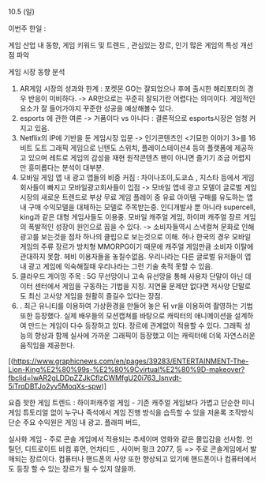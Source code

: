 10.5 (일)



이번주 한일 :

 게임 산업 내 동향, 게임 키워드 및 트렌드 , 관심있는 장르, 인기 많은 게임의 특성 개선점 파악 

게임 시장 동향 분석

1. AR게임 시장의 성과와 한계  : 포켓몬 GO는 잘되었으나 후에 출시한 해리포터의 경우 반응이 미비하다. -> AR만으로는 꾸준히 잘되기란 어렵다는 의미이다. 게임적인 요소가 잘 들어가야지 꾸준한 성공을 예상해볼수 있다.
2. esports 에 관한 여론 -> 거품이다 vs 아니다 : 결론적으로 esports시장은 엄청 커지고 있음.
3. Netflix의 IP에 기반을 둔 게임시장 입문 -> 인기콘텐츠인 <기묘한 이야기 3>를 16비트 도트 그래픽 게임으로 닌텐도 스위치, 플레이스테이션4 등의 플랫폼에 제공하고 있으며 레트로 게임의 감성을 재현 원작콘텐츠 팬이 아니면 즐기기 조금 어렵지만 흥미롭다는 분석이 대부분.
4. 모바일 게임 앱 내 광고 앱들의 비중 커짐 : 차이나조이,도쿄쇼 , 지스타 등에서 게임회사들이 빠지고 모바일광고회사들이 입점 -> 모바일 앱네 광고 모델이 글로벌 게임시장의 새로운 트렌드로 부상 무료 게임 플레이 중 유료 아이템 구매를 유도하는 앱내 구매 수익모델을 대체하는 모델로 주목받는중. 인디개발사 뿐 아니라 supercell, king과 같은 대형 게임사들도 이용중. 모바일 캐주얼 게임, 하이퍼 캐주얼 장르 게임의 폭발적인 성장이 원인으로 꼽을 수 있다. -> 소비자들역시 스낵컬쳐 문화로 인해 광고를 보는것을 점차 하나의 클립으로 보는것으로 이해. 허나 한국의 경우 모바일 게임의 주류 장르가 방치형 MMORPG이기 때문에 캐주얼 게임만큼 소비자 이탈에 관대하지 못함. 헤비 이용자들을 놓칠수없음. 우리나라는 다른 글로벌 유저들이 앱내 광고 게임에 익숙해질때 우리나라는 그런 기술 축적 못할 수 있음. 
5. 클라우드 게이밍 주목 : 5G 무선망이나 고속 유선망을 통해 사용자 단말이 아닌 데이터 센터에서 게임을 구동하는 기법을 지칭. 지연율 문제만 없다면 저사양 단말로도 최신 고사양 게임을 원활히 즐길수 있다는 장점.
6. . 최근 유니티를 이용하여 가상환경을 만들어 놓은 뒤 vr을 이용하여 촬영하는 기법 또한 등장했다. 실제 배우들의 모션캡쳐를 바탕으로 캐릭터의 애니메이션을 설계하여 만드는 게임이 다수 등장하고 있다. 장르에 관계없이 적용할 수 있다. 그래픽 성능의 향상과 함께 실사에 가까운 그래픽이 등장했고 이는 캐릭터에 더욱 자연스러운 움직임을 제공한다.

[(https://www.graphicnews.com/en/pages/39283/ENTERTAINMENT-The-Lion-King%E2%80%99s-%E2%80%9Cvirtual%E2%80%9D-makeover?fbclid=IwAR2gLDDpZZJkCflzCWMfgU20i763_lsnvdt-5iTrqDBTJo2yv5MoqXs-spw)]

 





요즘 핫한 게임 트렌드 : 하이퍼캐주얼 게임 - 기존 캐주얼 게임보다 가볍고 단순한 미니게임 튜토리얼 없이 누구나 즉석에서 게임 진행 방식을 습득할 수 있을 저옫록 조작방식 단순 주요 수익원은 게임 내 광고.  플래피 버드,



실사화 게임 -  주로 콘솔 게임에서 적용되는 추세이며 영화와 같은 몰입감을 선사함. 언틸던,  디트로이트 비컴 휴먼, 언차티드 , 사이버 펑크 2077, 등 => 주로 콘솔게임에서 발매되는 장르이다. 컴퓨터나 핸드폰의 사양 또한 향상되고 있기에 핸드폰이나 컴퓨터에서도 등장 할 수 있는 장르가 될 수 있지 않을까.



